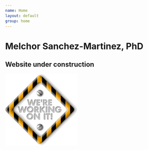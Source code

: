 ```yaml
---
name: Home
layout: default
group: home
---
```


<!-- Home -->
<div
  class="bg-image p-5 text-center shadow-1-strong rounded mb-5 text-white"
  style="background-image: url('/static/img/compnag.png');"
>
  <h1 class="text-center">Melchor Sanchez-Martinez, PhD</h1>
  
  <h2 class="text-center">Website under construction</h2>
  <img src="/static/img/giphy.gif" class="img-fluid center-block max-width: 100%; height: auto"/>

</div>
<!-- Home -->
